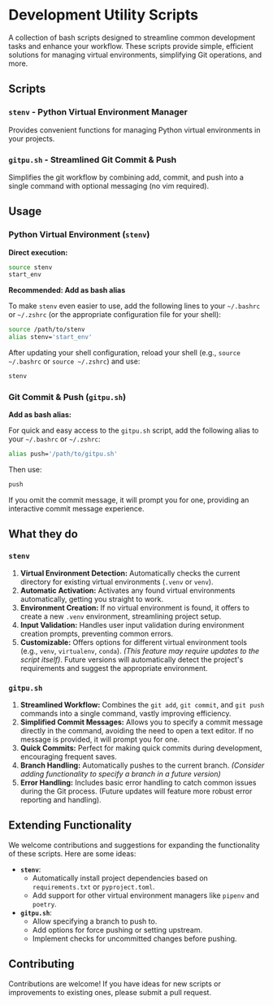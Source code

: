 # Development Utility Scripts

A collection of bash scripts designed to streamline common development tasks and enhance your workflow. These scripts provide simple, efficient solutions for managing virtual environments, simplifying Git operations, and more.

## Scripts

### `stenv` - Python Virtual Environment Manager
Provides convenient functions for managing Python virtual environments in your projects.

### `gitpu.sh` - Streamlined Git Commit & Push
Simplifies the git workflow by combining add, commit, and push into a single command with optional messaging (no vim required).

## Usage

### Python Virtual Environment (`stenv`)
**Direct execution:**
```bash
source stenv
start_env
```

**Recommended: Add as bash alias**

To make `stenv` even easier to use, add the following lines to your `~/.bashrc` or `~/.zshrc` (or the appropriate configuration file for your shell):

```bash
source /path/to/stenv
alias stenv='start_env'
```

After updating your shell configuration, reload your shell (e.g., `source ~/.bashrc` or `source ~/.zshrc`) and use:

```bash
stenv
```

### Git Commit & Push (`gitpu.sh`)
**Add as bash alias:**

For quick and easy access to the `gitpu.sh` script, add the following alias to your `~/.bashrc` or `~/.zshrc`:

```bash
alias push='/path/to/gitpu.sh'
```

Then use:
```bash
push
```

If you omit the commit message, it will prompt you for one, providing an interactive commit message experience.

## What they do

### `stenv`

1.  **Virtual Environment Detection:** Automatically checks the current directory for existing virtual environments (`.venv` or `venv`).
2.  **Automatic Activation:** Activates any found virtual environments automatically, getting you straight to work.
3.  **Environment Creation:** If no virtual environment is found, it offers to create a new `.venv` environment, streamlining project setup.
4.  **Input Validation:** Handles user input validation during environment creation prompts, preventing common errors.
5.  **Customizable:** Offers options for different virtual environment tools (e.g., `venv`, `virtualenv`, `conda`). *(This feature may require updates to the script itself)*. Future versions will automatically detect the project's requirements and suggest the appropriate environment.

### `gitpu.sh`

1.  **Streamlined Workflow:** Combines the `git add`, `git commit`, and `git push` commands into a single command, vastly improving efficiency.
2.  **Simplified Commit Messages:** Allows you to specify a commit message directly in the command, avoiding the need to open a text editor. If no message is provided, it will prompt you for one.
3.  **Quick Commits:** Perfect for making quick commits during development, encouraging frequent saves.
4.  **Branch Handling:** Automatically pushes to the current branch. *(Consider adding functionality to specify a branch in a future version)*
5.  **Error Handling:** Includes basic error handling to catch common issues during the Git process. (Future updates will feature more robust error reporting and handling).

## Extending Functionality

We welcome contributions and suggestions for expanding the functionality of these scripts. Here are some ideas:

*   **`stenv`**:
    *   Automatically install project dependencies based on `requirements.txt` or `pyproject.toml`.
    *   Add support for other virtual environment managers like `pipenv` and `poetry`.
*   **`gitpu.sh`**:
    *   Allow specifying a branch to push to.
    *   Add options for force pushing or setting upstream.
    *   Implement checks for uncommitted changes before pushing.

## Contributing

Contributions are welcome! If you have ideas for new scripts or improvements to existing ones, please submit a pull request.
